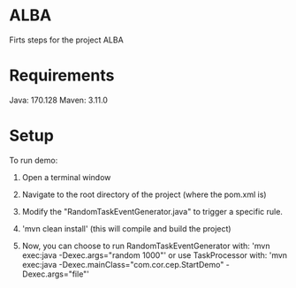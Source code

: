 ALBA
==================
Firts steps for the project ALBA


Requirements
============
Java: 170.128
Maven: 3.11.0


Setup
=====

To run demo:

1. Open a terminal window

2. Navigate to the root directory of the project (where the pom.xml is)

3. Modify the "RandomTaskEventGenerator.java" to trigger a specific rule.

4. 'mvn clean install' (this will compile and build the project)

5. Now, you can choose to run RandomTaskEventGenerator with: 'mvn exec:java -Dexec.args="random 1000"' or use TaskProcessor with: 'mvn exec:java -Dexec.mainClass="com.cor.cep.StartDemo" -Dexec.args="file"'

	
